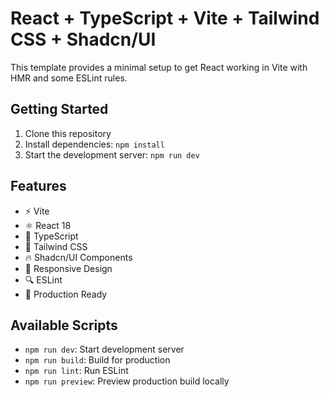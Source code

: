 
# React + TypeScript + Vite + Tailwind CSS + Shadcn/UI

This template provides a minimal setup to get React working in Vite with HMR and some ESLint rules.

## Getting Started

1. Clone this repository
2. Install dependencies: `npm install`
3. Start the development server: `npm run dev`

## Features

- ⚡️ Vite
- ⚛️ React 18
- 📝 TypeScript
- 🎨 Tailwind CSS
- 🔥 Shadcn/UI Components
- 📱 Responsive Design
- 🔍 ESLint
- 🚀 Production Ready

## Available Scripts

- `npm run dev`: Start development server
- `npm run build`: Build for production
- `npm run lint`: Run ESLint
- `npm run preview`: Preview production build locally